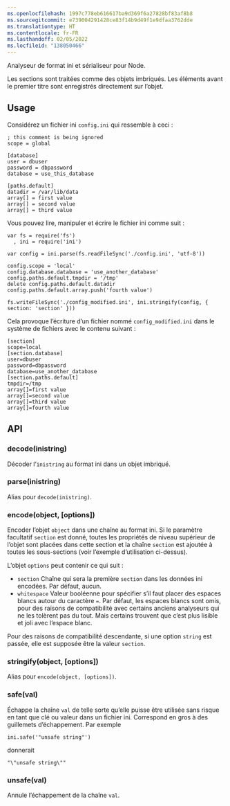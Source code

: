 ```yaml
---
ms.openlocfilehash: 1997c778eb616617ba9d369f6a27828bf83af8b8
ms.sourcegitcommit: e739004291428ce83f14b9d49f1e9dfaa3762dde
ms.translationtype: HT
ms.contentlocale: fr-FR
ms.lasthandoff: 02/05/2022
ms.locfileid: "138050466"
---
```

Analyseur de format ini et sérialiseur pour Node.

Les sections sont traitées comme des objets imbriqués.  Les éléments avant le premier titre sont enregistrés directement sur l’objet.

## <a name="usage"></a>Usage

Considérez un fichier ini `config.ini` qui ressemble à ceci :

    ; this comment is being ignored
    scope = global

    [database]
    user = dbuser
    password = dbpassword
    database = use_this_database

    [paths.default]
    datadir = /var/lib/data
    array[] = first value
    array[] = second value
    array[] = third value

Vous pouvez lire, manipuler et écrire le fichier ini comme suit :

    var fs = require('fs')
      , ini = require('ini')

    var config = ini.parse(fs.readFileSync('./config.ini', 'utf-8'))

    config.scope = 'local'
    config.database.database = 'use_another_database'
    config.paths.default.tmpdir = '/tmp'
    delete config.paths.default.datadir
    config.paths.default.array.push('fourth value')

    fs.writeFileSync('./config_modified.ini', ini.stringify(config, { section: 'section' }))

Cela provoque l’écriture d’un fichier nommé `config_modified.ini` dans le système de fichiers avec le contenu suivant :

    [section]
    scope=local
    [section.database]
    user=dbuser
    password=dbpassword
    database=use_another_database
    [section.paths.default]
    tmpdir=/tmp
    array[]=first value
    array[]=second value
    array[]=third value
    array[]=fourth value


## <a name="api"></a>API

### <a name="decodeinistring"></a>decode(inistring)

Décoder l’`inistring` au format ini dans un objet imbriqué.

### <a name="parseinistring"></a>parse(inistring)

Alias pour `decode(inistring)`.

### <a name="encodeobject-options"></a>encode(object, [options])

Encoder l’objet `object` dans une chaîne au format ini. Si le paramètre facultatif `section` est donné, toutes les propriétés de niveau supérieur de l’objet sont placées dans cette section et la chaîne `section` est ajoutée à toutes les sous-sections (voir l’exemple d’utilisation ci-dessus).

L’objet `options` peut contenir ce qui suit :

* `section` Chaîne qui sera la première `section` dans les données ini encodées.  Par défaut, aucun.
* `whitespace` Valeur booléenne pour spécifier s’il faut placer des espaces blancs autour du caractère `=`.  Par défaut, les espaces blancs sont omis, pour des raisons de compatibilité avec certains anciens analyseurs qui ne les tolèrent pas du tout.  Mais certains trouvent que c’est plus lisible et joli avec l’espace blanc.

Pour des raisons de compatibilité descendante, si une option `string` est passée, elle est supposée être la valeur `section`.

### <a name="stringifyobject-options"></a>stringify(object, [options])

Alias pour `encode(object, [options])`.

### <a name="safeval"></a>safe(val)

Échappe la chaîne `val` de telle sorte qu’elle puisse être utilisée sans risque en tant que clé ou valeur dans un fichier ini. Correspond en gros à des guillemets d’échappement. Par exemple

    ini.safe('"unsafe string"')

donnerait

    "\"unsafe string\""

### <a name="unsafeval"></a>unsafe(val)

Annule l’échappement de la chaîne `val`.
